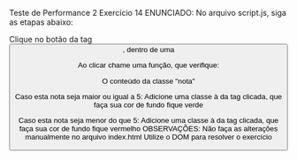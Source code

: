 Teste de Performance 2
Exercício 14
ENUNCIADO:
No arquivo script.js, siga as etapas abaixo:

Clique no botão da tag <button>, dentro de uma <td>

Ao clicar chame uma função, que verifique:

O conteúdo da classe "nota"

Caso esta nota seja maior ou igual a 5: Adicione uma classe à <tr> da tag clicada, que faça sua cor de fundo fique verde

Caso esta nota seja menor do que 5:
Adicione uma classe à <tr> da tag clicada, que faça sua cor de fundo fique vermelho
OBSERVAÇÕES:
Não faça as alterações manualmente no arquivo index.html
Utilize o DOM para resolver o exercício

